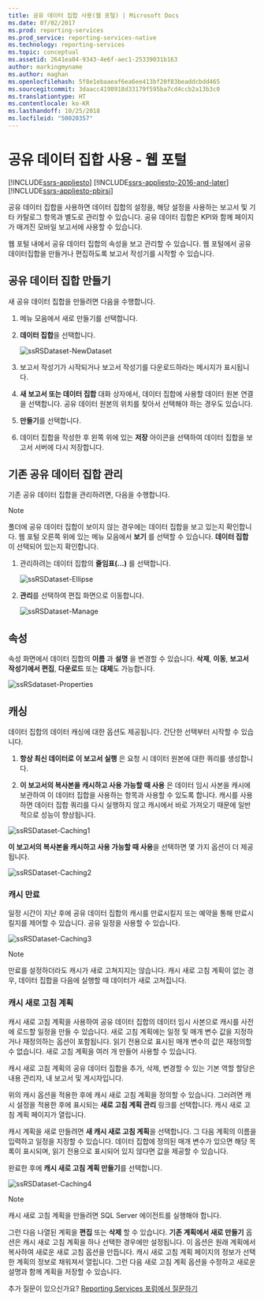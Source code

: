 ```yaml
---
title: 공유 데이터 집합 사용(웹 포털) | Microsoft Docs
ms.date: 07/02/2017
ms.prod: reporting-services
ms.prod_service: reporting-services-native
ms.technology: reporting-services
ms.topic: conceptual
ms.assetid: 2641ea84-9343-4e6f-aec1-25339031b163
author: markingmyname
ms.author: maghan
ms.openlocfilehash: 5f8e1ebaaeaf6ea6ee413bf20f83beaddcbdd465
ms.sourcegitcommit: 3daacc4198918d33179f595ba7cd4ccb2a13b3c0
ms.translationtype: HT
ms.contentlocale: ko-KR
ms.lasthandoff: 10/25/2018
ms.locfileid: "50020357"
---
```

# <a name="work-with-shared-datasets---web-portal"></a>공유 데이터 집합 사용 - 웹 포털

[!INCLUDE[ssrs-appliesto](../includes/ssrs-appliesto.md)] [!INCLUDE[ssrs-appliesto-2016-and-later](../includes/ssrs-appliesto-2016-and-later.md)] [!INCLUDE[ssrs-appliesto-pbirsi](../includes/ssrs-appliesto-pbirs.md)]

공유 데이터 집합을 사용하면 데이터 집합의 설정을, 해당 설정을 사용하는 보고서 및 기타 카탈로그 항목과 별도로 관리할 수 있습니다. 공유 데이터 집합은 KPI와 함께 페이지가 매겨진 모바일 보고서에 사용할 수 있습니다.

웹 포털 내에서 공유 데이터 집합의 속성을 보고 관리할 수 있습니다. 웹 포털에서 공유 데이터집합을 만들거나 편집하도록 보고서 작성기를 시작할 수 있습니다.

## <a name="create-a-shared-dataset"></a>공유 데이터 집합 만들기
  
새 공유 데이터 집합을 만들려면 다음을 수행합니다.  
  
1.  메뉴 모음에서 새로 만들기를 선택합니다.  
  
2.  **데이터 집합**을 선택합니다.  
  
    ![ssRSDataset-NewDataset](../reporting-services/media/ssrsdataset-newdataset.png)  
  
3.  보고서 작성기가 시작되거나 보고서 작성기를 다운로드하라는 메시지가 표시됩니다.  
  
4.  **새 보고서 또는 데이터 집합** 대화 상자에서, 데이터 집합에 사용할 데이터 원본 연결을 선택합니다. 공유 데이터 원본의 위치를 찾아서 선택해야 하는 경우도 있습니다.  
  
5.  **만들기**를 선택합니다.  
  
6.  데이터 집합을 작성한 후 왼쪽 위에 있는 **저장** 아이콘을 선택하여 데이터 집합을 보고서 서버에 다시 저장합니다.  
  
## <a name="manage-an-existing-shared-dataset"></a>기존 공유 데이터 집합 관리
  
기존 공유 데이터 집합을 관리하려면, 다음을 수행합니다.  
  
> [!NOTE]
> 폴더에 공유 데이터 집합이 보이지 않는 경우에는 데이터 집합을 보고 있는지 확인합니다. 웹 포털 오른쪽 위에 있는 메뉴 모음에서 **보기** 를 선택할 수 있습니다. **데이터 집합** 이 선택되어 있는지 확인합니다.  
  
1.  관리하려는 데이터 집합의 **줄임표(…)** 를 선택합니다.  
  
    ![ssRSDataset-Ellipse](../reporting-services/media/ssrsdataset-ellipse.png)  
  
2.  **관리**를 선택하여 편집 화면으로 이동합니다.  
  
    ![ssRSDataset-Manage](../reporting-services/media/ssrsdataset-manage.png)  
  
## <a name="properties"></a>속성
  
속성 화면에서 데이터 집합의 **이름** 과 **설명** 을 변경할 수 있습니다. **삭제**, **이동**, **보고서 작성기에서 편집**, **다운로드** 또는 **대체**도 가능합니다.  
  
![ssRSdataset-Properties](../reporting-services/media/ssrsdataset-properties.png)  
  
## <a name="caching"></a>캐싱
  
데이터 집합의 데이터 캐싱에 대한 옵션도 제공됩니다. 간단한 선택부터 시작할 수 있습니다.  
  
1.  **항상 최신 데이터로 이 보고서 실행** 은 요청 시 데이터 원본에 대한 쿼리를 생성합니다.  
  
2.  **이 보고서의 복사본을 캐시하고 사용 가능할 때 사용** 은 데이터 임시 사본을 캐시에 보관하여 이 데이터 집합을 사용하는 항목과 사용할 수 있도록 합니다. 캐시를 사용하면 데이터 집합 쿼리를 다시 실행하지 않고 캐시에서 바로 가져오기 때문에 일반적으로 성능이 향상됩니다.  
  
![ssRSDataset-Caching1](../reporting-services/media/ssrsdataset-caching1.png)  
  
**이 보고서의 복사본을 캐시하고 사용 가능할 때 사용**을 선택하면 몇 가지 옵션이 더 제공됩니다.  
  
![ssRSDataset-Caching2](../reporting-services/media/ssrsdataset-caching2.png)  
  
### <a name="cache-expiration"></a>캐시 만료  
  
일정 시간이 지난 후에 공유 데이터 집합의 캐시를 만료시킬지 또는 예약을 통해 만료시킬지를 제어할 수 있습니다. 공유 일정을 사용할 수 있습니다.  
  
![ssRSDataset-Caching3](../reporting-services/media/ssrsdataset-caching3.png)  
  
> [!NOTE]
> 만료를 설정하더라도 캐시가 새로 고쳐지지는 않습니다. 캐시 새로 고침 계획이 없는 경우, 데이터 집합을 다음에 실행할 때 데이터가 새로 고쳐집니다.  
  
### <a name="cache-refresh-plans"></a>캐시 새로 고침 계획  
  
캐시 새로 고침 계획을 사용하여 공유 데이터 집합의 데이터 임시 사본으로 캐시를 사전에 로드할 일정을 만들 수 있습니다. 새로 고침 계획에는 일정 및 매개 변수 값을 지정하거나 재정의하는 옵션이 포함됩니다. 읽기 전용으로 표시된 매개 변수의 값은 재정의할 수 없습니다. 새로 고침 계획을 여러 개 만들어 사용할 수 있습니다.   
  
캐시 새로 고침 계획의 공유 데이터 집합을 추가, 삭제, 변경할 수 있는 기본 역할 할당은 내용 관리자, 내 보고서 및 게시자입니다.  
  
위의 캐시 옵션을 적용한 후에 캐시 새로 고침 계획을 정의할 수 있습니다. 그러려면 캐시 설정을 적용한 후에 표시되는 **새로 고침 계획 관리** 링크를 선택합니다. 캐시 새로 고침 계획 페이지가 열립니다.   
  
캐시 계획을 새로 만들려면 **새 캐시 새로 고침 계획**을 선택합니다. 그 다음 계획의 이름을 입력하고 일정을 지정할 수 있습니다. 데이터 집합에 정의된 매개 변수가 있으면 해당 목록이 표시되며, 읽기 전용으로 표시되어 있지 않다면 값을 제공할 수 있습니다.  
  
완료한 후에 **캐시 새로 고침 계획 만들기**를 선택합니다.  
  
![ssRSDataset-Caching4](../reporting-services/media/ssrsdataset-caching4.png)  
  
> [!NOTE]
> 캐시 새로 고침 계획을 만들려면 SQL Server 에이전트를 실행해야 합니다.  
  
그런 다음 나열된 계획을 **편집** 또는 **삭제** 할 수 있습니다. **기존 계획에서 새로 만들기** 옵션은 캐시 새로 고침 계획을 하나 선택한 경우에만 설정됩니다. 이 옵션은 원래 계획에서 복사하여 새로운 새로 고침 옵션을 만듭니다. 캐시 새로 고침 계획 페이지의 정보가 선택한 계획의 정보로 채워져서 열립니다. 그런 다음 새로 고침 계획 옵션을 수정하고 새로운 설명과 함께 계획을 저장할 수 있습니다.  

추가 질문이 있으신가요? [Reporting Services 포럼에서 질문하기](https://go.microsoft.com/fwlink/?LinkId=620231)
